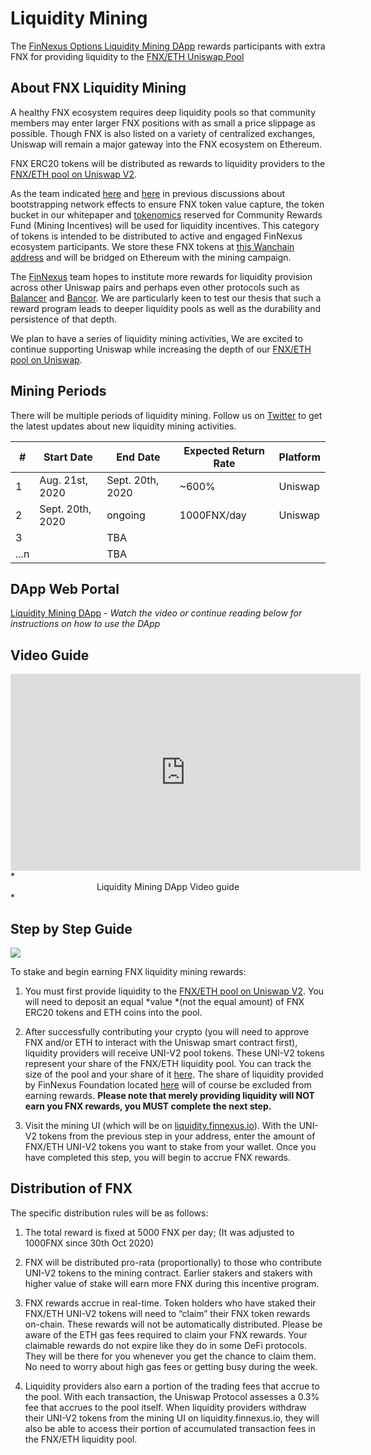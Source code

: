 # Liquidity Mining

The [FinNexus Options Liquidity Mining DApp](https://liquidity.finnexus.io/) rewards participants with extra FNX for providing liquidity to the [FNX/ETH Uniswap Pool](https://uniswap.info/pair/0x722885cab8be10b27f359fcb225808fe2af07b16)

## About FNX Liquidity Mining

A healthy FNX ecosystem requires deep liquidity pools so that community members may enter larger FNX positions with as small a price slippage as possible. Though FNX is also listed on a variety of centralized exchanges, Uniswap will remain a major gateway into the FNX ecosystem on Ethereum. 

FNX ERC20 tokens will be distributed as rewards to liquidity providers to the [FNX/ETH pool on Uniswap V2](https://uniswap.info/pair/0x722885cab8be10b27f359fcb225808fe2af07b16). 

As the team indicated [here](https://medium.com/finnexus/finnexus-will-use-business-development-innovative-monetary-policy-to-bootstrap-network-effects-e6b772a515cf) and [here](https://medium.com/finnexus/capturing-value-with-the-fnx-token-2747711c44f) in previous discussions about bootstrapping network effects to ensure FNX token value capture, the token bucket in our whitepaper and [tokenomics](https://medium.com/finnexus/fnx-tokenomics-update-382dcbc5d1b9) reserved for Community Rewards Fund (Mining Incentives) will be used for liquidity incentives. This category of tokens is intended to be distributed to active and engaged FinNexus ecosystem participants. We store these FNX tokens at [this Wanchain address](https://www.wanscan.org/address/0xd5b5965754102660d9ccE5Bc57A7Dc2a87e359d9) and will be bridged on Ethereum with the mining campaign.


The [FinNexus](https://twitter.com/fin_nexus) team hopes to institute more rewards for liquidity provision across other Uniswap pairs and perhaps even other protocols such as [Balancer](https://balancer.exchange/) and [Bancor](https://www.bancor.network/). We are particularly keen to test our thesis that such a reward program leads to deeper liquidity pools as well as the durability and persistence of that depth.

We plan to have a series of liquidity mining activities, 
We are excited to continue supporting Uniswap while increasing the depth of our [FNX/ETH pool on Uniswap](https://uniswap.info/pair/0x722885cab8be10b27f359fcb225808fe2af07b16).


## Mining Periods
There will be multiple periods of liquidity mining. Follow us on [Twitter](https://twitter.com/fin_nexus) to get the latest updates about new liquidity mining activities.

|#  | Start Date|End Date|Expected Return Rate|Platform|
|---|---|---|---|---|
|   1| Aug. 21st, 2020| Sept. 20th, 2020 |~600%|Uniswap|
|   2| Sept. 20th, 2020|ongoing|1000FNX/day|Uniswap|
|   3||TBA|||
|...n||TBA|||

## DApp Web Portal

[Liquidity Mining DApp](https://liquidity.finnexus.io/) - *Watch the video or continue reading below for instructions on how to use the DApp*

## Video Guide  

<center><iframe width="560" height="315" src="https://www.youtube.com/embed/J9BP6tCUavk" frameborder="0" allowfullscreen></iframe></center>
*<center>Liquidity Mining DApp Video guide</center>*


## Step by Step Guide

![](https://cdn-images-1.medium.com/max/2000/1*9H1JT5h8a5mvR59Gdp_wxg.png)

To stake and begin earning FNX liquidity mining rewards:

1. You must first provide liquidity to the [FNX/ETH pool on Uniswap V2](https://uniswap.info/pair/0x722885cab8be10b27f359fcb225808fe2af07b16). You will need to deposit an equal *value *(not the equal amount) of FNX ERC20 tokens and ETH coins into the pool.

1. After successfully contributing your crypto (you will need to approve FNX and/or ETH to interact with the Uniswap smart contract first), liquidity providers will receive UNI-V2 pool tokens. These UNI-V2 tokens represent your share of the FNX/ETH liquidity pool. You can track the size of the pool and your share of it [here](https://etherscan.io/token/0x722885cab8be10b27f359fcb225808fe2af07b16#balances). The share of liquidity provided by FinNexus Foundation located [here](https://etherscan.io/token/0x722885cab8be10b27f359fcb225808fe2af07b16?a=0xe596470d291cb2d32ec111afc314b07006690c72) will of course be excluded from earning rewards. **Please note that merely providing liquidity will NOT earn you FNX rewards, you MUST complete the next step.**

1. Visit the mining UI (which will be on [liquidity.finnexus.io](https://liquidity.finnexus.io)). With the UNI-V2 tokens from the previous step in your address, enter the amount of FNX/ETH UNI-V2 tokens you want to stake from your wallet. Once you have completed this step, you will begin to accrue FNX rewards.

## Distribution of FNX

The specific distribution rules will be as follows:

1. The total reward is fixed at 5000 FNX per day; (It was adjusted to 1000FNX since 30th Oct 2020)

1. FNX will be distributed pro-rata (proportionally) to those who contribute UNI-V2 tokens to the mining contract. Earlier stakers and stakers with higher value of stake will earn more FNX during this incentive program.

1. FNX rewards accrue in real-time. Token holders who have staked their FNX/ETH UNI-V2 tokens will need to “claim” their FNX token rewards on-chain. These rewards will not be automatically distributed. Please be aware of the ETH gas fees required to claim your FNX rewards. Your claimable rewards do not expire like they do in some DeFi protocols. They will be there for you whenever you get the chance to claim them. No need to worry about high gas fees or getting busy during the week.

1. Liquidity providers also earn a portion of the trading fees that accrue to the pool. With each transaction, the Uniswap Protocol assesses a 0.3% fee that accrues to the pool itself. When liquidity providers withdraw their UNI-V2 tokens from the mining UI on liquidity.finnexus.io, they will also be able to access their portion of accumulated transaction fees in the FNX/ETH liquidity pool.



